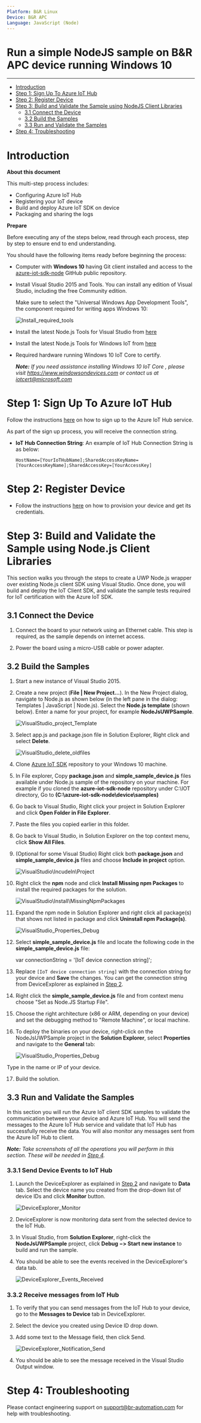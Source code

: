 ```yaml
---
Platform: B&R Linux
Device: B&R APC
Language: JavaScript (Node)
---
```


Run a simple NodeJS sample on B&R APC device running Windows 10
===
---

-   [Introduction](#Introduction)
-   [Step 1: Sign Up To Azure IoT Hub](#Step_1:_Sign_Up)
-   [Step 2: Register Device](#Step_2:_Register)
-   [Step 3: Build and Validate the Sample using NodeJS Client Libraries](#Step_3:_Build_and_Validate)
    -   [3.1 Connect the Device](#Step_3_1:_Connect)
    -   [3.2 Build the Samples](#Step_3_2:_Build)
    -   [3.3 Run and Validate the Samples](#Step_3_3:_Run)
-   [Step 4: Troubleshooting](#Step_5:_Troubleshooting)

<a name="Introduction"></a>
# Introduction

**About this document**

This multi-step process includes:
-   Configuring Azure IoT Hub 
-   Registering your IoT device
-   Build and deploy Azure IoT SDK on device
-   Packaging and sharing the logs  

**Prepare**

Before executing any of the steps below, read through each process, step
by step to ensure end to end understanding.

You should have the following items ready before beginning the process:

-   Computer with **Windows 10** having Git client installed and access to the [azure-iot-sdk-node](https://github.com/Azure/azure-iot-sdk-node) GitHub public repository.
-   Install Visual Studio 2015 and Tools. You can install any edition of Visual Studio, including the free Community edition.

    Make sure to select the "Universal Windows App Development Tools", the component required for writing apps Windows 10:
    
    ![Install\_required\_tools](images/vs_install_tools_for_windows10.png)
- Install the latest Node.js Tools for Visual Studio from [here](<https://www.visualstudio.com/features/node-js-vs>) 
-   Install the latest Node.js Tools for Windows IoT from [here](<https://github.com/ms-iot/ntvsiot/releases/tag/v1.5.1>) 

-   Required hardware running Windows 10 IoT Core to certify.

     ***Note:*** *If you need assistance installing Windows 10 IoT Core , please visit <https://www.windowsondevices.com> or contact us at <iotcert@microsoft.com>*

<a name="Step_1:_Sign_Up"></a>
# Step 1: Sign Up To Azure IoT Hub

Follow the instructions [here](https://account.windowsazure.com/signup?offer=ms-azr-0044p) on how to sign up to the Azure IoT Hub service.

As part of the sign up process, you will receive the connection string.

-   **IoT Hub Connection String**: An example of IoT Hub Connection String is as below:

        HostName=[YourIoTHubName];SharedAccessKeyName=[YourAccessKeyName];SharedAccessKey=[YourAccessKey]

<a name="Step_2:_Register"></a>
# Step 2: Register Device

-   Follow the instructions [here](<https://github.com/Azure/azure-iot-device-ecosystem/blob/master/manage_iot_hub.md>) on how to provision your device and get its credentials.

<a name="Step_3:_Build_and_Validate"></a>
# Step 3: Build and Validate the Sample using Node.js Client Libraries 

This section walks you through the steps to create a UWP Node.js wrapper over existing Node.js client SDK using Visual Studio. Once done, you will build and deploy the IoT Client SDK, and validate the sample tests required for IoT certification with the Azure IoT SDK.

<a name="Step_3_1:_Connect"></a>
## 3.1 Connect the Device

1.  Connect the board to your network using an Ethernet cable. This step
    is required, as the sample depends on internet access.

2.  Power the board using a micro-USB cable or power adapter.

<a name="Step_3_2:_Build"></a>
## 3.2  Build the Samples


1.  Start a new instance of Visual Studio 2015.

2. Create a new project (**File | New Project…**). In the New Project dialog, navigate to Node.js as shown below (in the left pane in the dialog: Templates | JavaScript | Node.js). Select the **Node.js template** (shown below). Enter a name for your project, for example **NodeJsUWPSample**. 

    ![VisualStudio\_project\_Template](images/3_3_windows_nodejs_conf1.png)

3. Select app.js and package.json file in Solution Explorer, Right click and select **Delete**.

      ![VisualStudio\_delete\_oldfiles](images/3_3_windows_nodejs_conf2.png)
          
4. Clone [Azure IoT SDK](https://github.com/Azure/azure-iot-sdk-node.git) repository to your Windows 10 machine. 

5. In File explorer, Copy **package.json** and **simple_sample_device.js** files available under Node.js sample of the repository on your machine. For example if you cloned the **azure-iot-sdk-node** repository under C:\IOT directory, Go to **(C:\azure-iot-sdk-node\device\samples\)**

          
6. Go back to Visual Studio, Right click your project in Solution Explorer and click **Open Folder in File Explorer**.
   
7. Paste the files you copied earlier in this folder.
    
8. Go back to Visual Studio, in Solution Explorer on the top context menu, click **Show All Files**.
    
9. (Optional for some Visual Studio) Right click both **package.json** and **simple_sample_device.js** files and choose **Include in project** option.

      ![VisualStudio\IncudeIn\Project](images/Include_In_Project.PNG)
        
10. Right click the **npm** node and click **Install Missing npm Packages** to install the required packages for the solution.

    ![VisualStudio\Install\MissingNpmPackages](images/install-missing-npm-packages.PNG)
    
11. Expand the npm node in Solution Explorer and right click all package(s) that shows not listed in package and click **Uninstall npm Package(s)**.

    ![VisualStudio\_Properties\_Debug](images/Remove_extra_package.PNG)

12.  Select **simple_sample_device.js** file and locate the following code in the **simple_sample_device.js** file:

        var connectionString = '[IoT device connection string]';

13.  Replace `[IoT device connection string]` with the connection string for your device and **Save** the changes. You can get the connection string from DeviceExplorer as explained in [Step 2](#Step_2:_Register).

14. Right click the **simple_sample_device.js** file and from context menu choose "Set as Node.JS Startup File".

15.  Choose the right architecture (x86 or ARM, depending on your device) and set the debugging method to "Remote Machine", or local machine.
    
16.  To deploy the binaries on your device, right-click on the NodeJsUWPSample project in the **Solution Explorer**, select **Properties** and navigate to the **General** tab:

     ![VisualStudio\_Properties\_Debug](images/vs_properties_debug_node.png)

   Type in the name or IP of your device.

17.  Build the solution.


<a name="Step_3_3:_Run"></a>
## 3.3 Run and Validate the Samples
    
In this section you will run the Azure IoT client SDK samples to validate the
communication between your device and Azure IoT Hub. You will send the messages to the Azure IoT Hub service and validate that IoT Hub has successfully receive the data. You will also monitor any messages sent from the Azure IoT Hub to client.

***Note:*** *Take screenshots of all the operations you will perform in this
section. These will be needed in [Step 4](#Step_4_2:_Share).*

### 3.3.1 Send Device Events to IoT Hub

1.  Launch the DeviceExplorer as explained in [Step 2](#Step_2:_Register) and navigate to **Data** tab. Select the device name you created from the drop-down list of device IDs and click **Monitor** button.

    ![DeviceExplorer\_Monitor](images/device_explorer_monitor.png)

2.  DeviceExplorer is now monitoring data sent from the selected device to the IoT Hub.
     

3.  In Visual Studio, from **Solution Explorer**, right-click the **NodeJsUWPSample** project, click **Debug &minus;&gt; Start new instance** to build and run the sample. 

       
4. You should be able to see the events received in the DeviceExplorer's data tab.

      ![DeviceExplorer\_Events\_Received](images/3_3_windows_nodejs_send.png)

### 3.3.2 Receive messages from IoT Hub

1.  To verify that you can send messages from the IoT Hub to your device, go to the **Messages to Device** tab in DeviceExplorer.

2.  Select the device you created using Device ID drop down.

3.  Add some text to the Message field, then click Send.

    ![DeviceExplorer\_Notification\_Send](images/3_3_windows_nodejs_rec.png)

4.  You should be able to see the message received in the Visual Studio Output window.
  


   

<a name="Step-4-Troubleshooting"></a>
# Step 4: Troubleshooting

Please contact engineering support on <support@br-automation.com> for help with troubleshooting.
